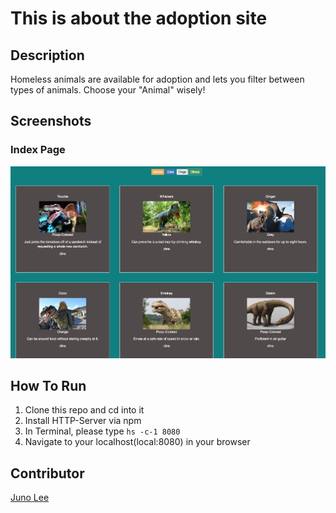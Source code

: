# This is about the adoption site
## Description
Homeless animals are available for adoption and lets you filter between types of animals. Choose your "Animal" wisely!
## Screenshots
### Index Page
![Index Page](https://github.com/Junochop/adoption-pet/blob/master/screenshots/Screen%20Shot%202018-04-18%20at%203.24.31%20AM.png)

## How To Run
1. Clone this repo and cd into it
1. Install HTTP-Server via npm
1. In Terminal, please type ``` hs -c-1 8080 ```
1. Navigate to your localhost(local:8080) in your browser

## Contributor
[Juno Lee](https://github.com/Junochop)